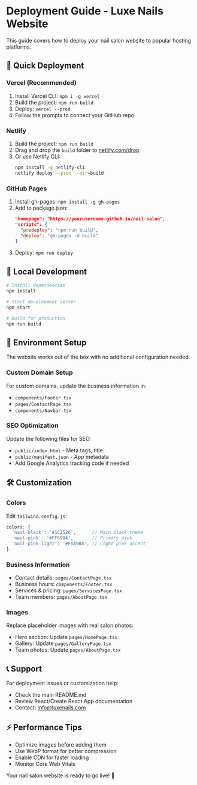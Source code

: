 # Deployment Guide - Luxe Nails Website

This guide covers how to deploy your nail salon website to popular hosting platforms.

## 🚀 Quick Deployment

### Vercel (Recommended)
1. Install Vercel CLI: `npm i -g vercel`
2. Build the project: `npm run build`
3. Deploy: `vercel --prod`
4. Follow the prompts to connect your GitHub repo

### Netlify
1. Build the project: `npm run build`
2. Drag and drop the `build` folder to [netlify.com/drop](https://app.netlify.com/drop)
3. Or use Netlify CLI:
   ```bash
   npm install -g netlify-cli
   netlify deploy --prod --dir=build
   ```

### GitHub Pages
1. Install gh-pages: `npm install -g gh-pages`
2. Add to package.json:
   ```json
   "homepage": "https://yourusername.github.io/nail-salon",
   "scripts": {
     "predeploy": "npm run build",
     "deploy": "gh-pages -d build"
   }
   ```
3. Deploy: `npm run deploy`

## 📱 Local Development

```bash
# Install dependencies
npm install

# Start development server
npm start

# Build for production
npm run build
```

## 🔧 Environment Setup

The website works out of the box with no additional configuration needed.

### Custom Domain Setup

For custom domains, update the business information in:
- `components/Footer.tsx`
- `pages/ContactPage.tsx`
- `components/Navbar.tsx`

### SEO Optimization

Update the following files for SEO:
- `public/index.html` - Meta tags, title
- `public/manifest.json` - App metadata
- Add Google Analytics tracking code if needed

## 🛠 Customization

### Colors
Edit `tailwind.config.js`:
```javascript
colors: {
  'nail-black': '#1C2526',      // Main black theme
  'nail-pink': '#FF69B4',       // Primary pink
  'nail-pink-light': '#F5A9B8', // Light pink accent
}
```

### Business Information
- Contact details: `pages/ContactPage.tsx`
- Business hours: `components/Footer.tsx`
- Services & pricing: `pages/ServicesPage.tsx`
- Team members: `pages/AboutPage.tsx`

### Images
Replace placeholder images with real salon photos:
- Hero section: Update `pages/HomePage.tsx`
- Gallery: Update `pages/GalleryPage.tsx`
- Team photos: Update `pages/AboutPage.tsx`

## 📞 Support

For deployment issues or customization help:
- Check the main README.md
- Review React/Create React App documentation
- Contact: info@luxenails.com

## ⚡ Performance Tips

- Optimize images before adding them
- Use WebP format for better compression
- Enable CDN for faster loading
- Monitor Core Web Vitals

Your nail salon website is ready to go live! 🎉